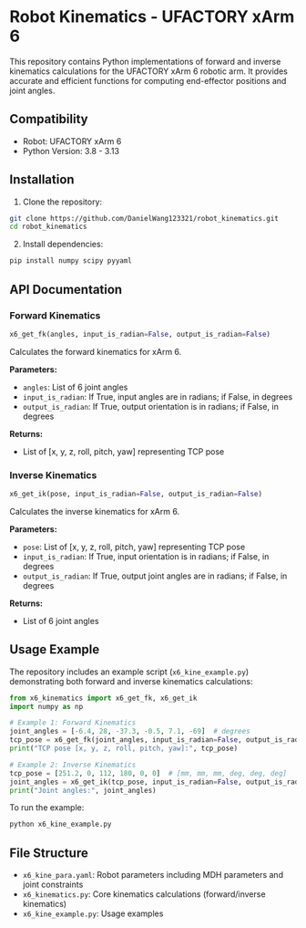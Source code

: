 # Robot Kinematics - UFACTORY xArm 6

This repository contains Python implementations of forward and inverse kinematics calculations for the UFACTORY xArm 6 robotic arm. It provides accurate and efficient functions for computing end-effector positions and joint angles.

## Compatibility

- Robot: UFACTORY xArm 6
- Python Version: 3.8 - 3.13

## Installation

1. Clone the repository:
```bash
git clone https://github.com/DanielWang123321/robot_kinematics.git
cd robot_kinematics
```

2. Install dependencies:
```bash
pip install numpy scipy pyyaml
```

## API Documentation

### Forward Kinematics

```python
x6_get_fk(angles, input_is_radian=False, output_is_radian=False)
```

Calculates the forward kinematics for xArm 6.

**Parameters:**
- `angles`: List of 6 joint angles
- `input_is_radian`: If True, input angles are in radians; if False, in degrees
- `output_is_radian`: If True, output orientation is in radians; if False, in degrees

**Returns:**
- List of [x, y, z, roll, pitch, yaw] representing TCP pose

### Inverse Kinematics

```python
x6_get_ik(pose, input_is_radian=False, output_is_radian=False)
```

Calculates the inverse kinematics for xArm 6.

**Parameters:**
- `pose`: List of [x, y, z, roll, pitch, yaw] representing TCP pose
- `input_is_radian`: If True, input orientation is in radians; if False, in degrees
- `output_is_radian`: If True, output joint angles are in radians; if False, in degrees

**Returns:**
- List of 6 joint angles

## Usage Example

The repository includes an example script (`x6_kine_example.py`) demonstrating both forward and inverse kinematics calculations:

```python
from x6_kinematics import x6_get_fk, x6_get_ik
import numpy as np

# Example 1: Forward Kinematics
joint_angles = [-6.4, 28, -37.3, -0.5, 7.1, -69]  # degrees
tcp_pose = x6_get_fk(joint_angles, input_is_radian=False, output_is_radian=False)
print("TCP pose [x, y, z, roll, pitch, yaw]:", tcp_pose)

# Example 2: Inverse Kinematics
tcp_pose = [251.2, 0, 112, 180, 0, 0]  # [mm, mm, mm, deg, deg, deg]
joint_angles = x6_get_ik(tcp_pose, input_is_radian=False, output_is_radian=False)
print("Joint angles:", joint_angles)
```

To run the example:
```bash
python x6_kine_example.py
```

## File Structure

- `x6_kine_para.yaml`: Robot parameters including MDH parameters and joint constraints
- `x6_kinematics.py`: Core kinematics calculations (forward/inverse kinematics)
- `x6_kine_example.py`: Usage examples